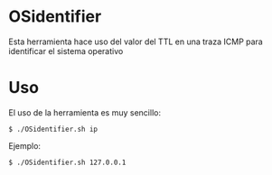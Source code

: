# OSidentifier

Esta herramienta hace uso del valor del TTL en una traza ICMP para identificar el sistema operativo

# Uso

El uso de la herramienta es muy sencillo:

    $ ./OSidentifier.sh ip

Ejemplo:

    $ ./OSidentifier.sh 127.0.0.1
